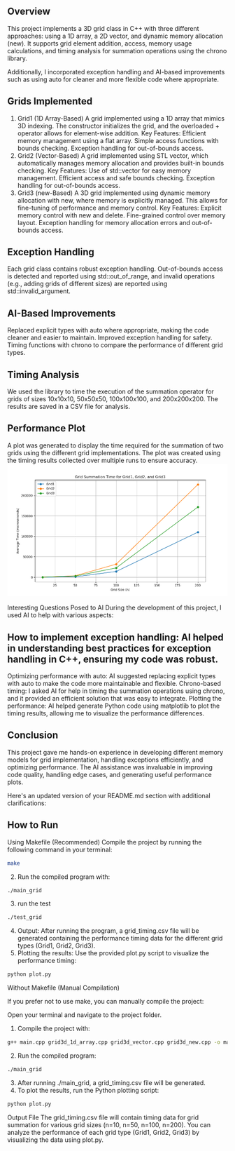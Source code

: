## Overview
This project implements a 3D grid class in C++ with three different approaches: using a 1D array, a 2D vector, and dynamic memory allocation (new). It supports grid element addition, access, memory usage calculations, and timing analysis for summation operations using the chrono library.

Additionally, I incorporated exception handling and AI-based improvements such as using auto for cleaner and more flexible code where appropriate.

## Grids Implemented
1. Grid1 (1D Array-Based)
A grid implemented using a 1D array that mimics 3D indexing. The constructor initializes the grid, and the overloaded + operator allows for element-wise addition.
Key Features:
Efficient memory management using a flat array.
Simple access functions with bounds checking.
Exception handling for out-of-bounds access.
2. Grid2 (Vector-Based)
A grid implemented using STL vector, which automatically manages memory allocation and provides built-in bounds checking.
Key Features:
Use of std::vector for easy memory management.
Efficient access and safe bounds checking.
Exception handling for out-of-bounds access.
3. Grid3 (new-Based)
A 3D grid implemented using dynamic memory allocation with new, where memory is explicitly managed. This allows for fine-tuning of performance and memory control.
Key Features:
Explicit memory control with new and delete.
Fine-grained control over memory layout.
Exception handling for memory allocation errors and out-of-bounds access.

## Exception Handling
Each grid class contains robust exception handling. Out-of-bounds access is detected and reported using std::out_of_range, and invalid operations (e.g., adding grids of different sizes) are reported using std::invalid_argument.

## AI-Based Improvements
Replaced explicit types with auto where appropriate, making the code cleaner and easier to maintain.
Improved exception handling for safety.
Timing functions with chrono to compare the performance of different grid types.



## Timing Analysis
We used the <chrono> library to time the execution of the summation operator for grids of sizes 10x10x10, 50x50x50, 100x100x100, and 200x200x200. The results are saved in a CSV file for analysis.

## Performance Plot
A plot was generated to display the time required for the summation of two grids using the different grid implementations. The plot was created using the timing results collected over multiple runs to ensure accuracy.
![alt text](Figure_1.png)

Interesting Questions Posed to AI
During the development of this project, I used AI to help with various aspects:

## How to implement exception handling: AI helped in understanding best practices for exception handling in C++, ensuring my code was robust.
Optimizing performance with auto: AI suggested replacing explicit types with auto to make the code more maintainable and flexible.
Chrono-based timing: I asked AI for help in timing the summation operations using chrono, and it provided an efficient solution that was easy to integrate.
Plotting the performance: AI helped generate Python code using matplotlib to plot the timing results, allowing me to visualize the performance differences.

## Conclusion
This project gave me hands-on experience in developing different memory models for grid implementation, handling exceptions efficiently, and optimizing performance. The AI assistance was invaluable in improving code quality, handling edge cases, and generating useful performance plots.


Here's an updated version of your README.md section with additional clarifications:

## How to Run
Using Makefile (Recommended)
Compile the project by running the following command in your terminal:
```bash
make
```
2. Run the compiled program with:
```bash
./main_grid
```
3. run the test
```bash
./test_grid
```
4. Output: After running the program, a grid_timing.csv file will be generated containing the performance timing data for the different grid types (Grid1, Grid2, Grid3).
5. Plotting the results: Use the provided plot.py script to visualize the performance timing:
```bash
python plot.py
```

Without Makefile (Manual Compilation)

If you prefer not to use make, you can manually compile the project:

Open your terminal and navigate to the project folder.

1. Compile the project with:
```bash
g++ main.cpp grid3d_1d_array.cpp grid3d_vector.cpp grid3d_new.cpp -o main_grid

```
2. Run the compiled program:
```bash
./main_grid
```
3. After running ./main_grid, a grid_timing.csv file will be generated.
4. To plot the results, run the Python plotting script:
```bash
python plot.py
```
Output File
The grid_timing.csv file will contain timing data for grid summation for various grid sizes (n=10, n=50, n=100, n=200).
You can analyze the performance of each grid type (Grid1, Grid2, Grid3) by visualizing the data using plot.py.